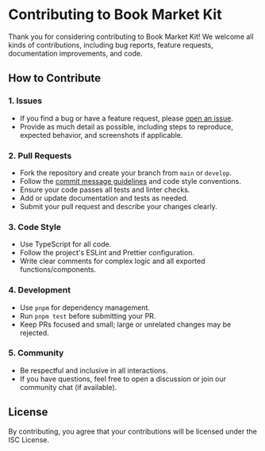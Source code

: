 # Contributing to Book Market Kit

Thank you for considering contributing to Book Market Kit! We welcome all kinds of contributions, including bug reports, feature requests, documentation improvements, and code.

## How to Contribute

### 1. Issues

- If you find a bug or have a feature request, please [open an issue](https://github.com/your-repo/issues).
- Provide as much detail as possible, including steps to reproduce, expected behavior, and screenshots if applicable.

### 2. Pull Requests

- Fork the repository and create your branch from `main` or `develop`.
- Follow the [commit message guidelines](./git-commit.rule) and code style conventions.
- Ensure your code passes all tests and linter checks.
- Add or update documentation and tests as needed.
- Submit your pull request and describe your changes clearly.

### 3. Code Style

- Use TypeScript for all code.
- Follow the project's ESLint and Prettier configuration.
- Write clear comments for complex logic and all exported functions/components.

### 4. Development

- Use `pnpm` for dependency management.
- Run `pnpm test` before submitting your PR.
- Keep PRs focused and small; large or unrelated changes may be rejected.

### 5. Community

- Be respectful and inclusive in all interactions.
- If you have questions, feel free to open a discussion or join our community chat (if available).

## License

By contributing, you agree that your contributions will be licensed under the ISC License. 